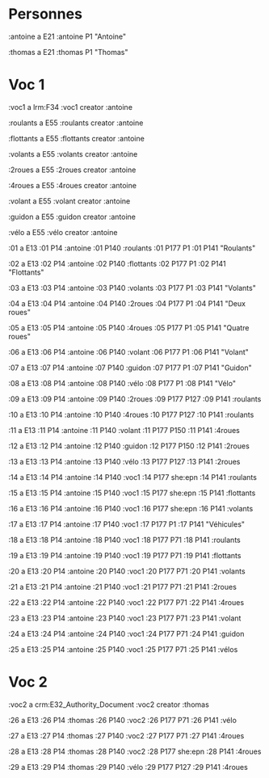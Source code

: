 # Personnes

:antoine a E21
:antoine P1 "Antoine"

:thomas a E21
:thomas P1 "Thomas"

# Voc 1

:voc1 a lrm:F34
:voc1 creator :antoine

:roulants a E55
:roulants creator :antoine

:flottants a E55
:flottants creator :antoine

:volants a E55
:volants creator :antoine

:2roues a E55
:2roues creator :antoine

:4roues a E55
:4roues creator :antoine

:volant a E55
:volant creator :antoine

:guidon a E55
:guidon creator :antoine

:vélo a E55
:vélo creator :antoine

:01 a E13
:01 P14 :antoine
:01 P140 :roulants
:01 P177 P1
:01 P141 "Roulants"

:02 a E13
:02 P14 :antoine
:02 P140 :flottants
:02 P177 P1
:02 P141 "Flottants"

:03 a E13
:03 P14 :antoine
:03 P140 :volants
:03 P177 P1
:03 P141 "Volants"

:04 a E13
:04 P14 :antoine
:04 P140 :2roues
:04 P177 P1
:04 P141 "Deux roues"

:05 a E13
:05 P14 :antoine
:05 P140 :4roues
:05 P177 P1
:05 P141 "Quatre roues"

:06 a E13
:06 P14 :antoine
:06 P140 :volant
:06 P177 P1
:06 P141 "Volant"

:07 a E13
:07 P14 :antoine
:07 P140 :guidon
:07 P177 P1
:07 P141 "Guidon"

:08 a E13
:08 P14 :antoine
:08 P140 :vélo
:08 P177 P1
:08 P141 "Vélo"

:09 a E13
:09 P14 :antoine
:09 P140 :2roues
:09 P177 P127
:09 P141 :roulants

:10 a E13
:10 P14 :antoine
:10 P140 :4roues
:10 P177 P127
:10 P141 :roulants

:11 a E13
:11 P14 :antoine
:11 P140 :volant
:11 P177 P150
:11 P141 :4roues

:12 a E13
:12 P14 :antoine
:12 P140 :guidon
:12 P177 P150
:12 P141 :2roues

:13 a E13
:13 P14 :antoine
:13 P140 :vélo
:13 P177 P127
:13 P141 :2roues

:14 a E13
:14 P14 :antoine
:14 P140 :voc1
:14 P177 she:epn
:14 P141 :roulants

:15 a E13
:15 P14 :antoine
:15 P140 :voc1
:15 P177 she:epn
:15 P141 :flottants

:16 a E13
:16 P14 :antoine
:16 P140 :voc1
:16 P177 she:epn
:16 P141 :volants

:17 a E13
:17 P14 :antoine
:17 P140 :voc1
:17 P177 P1
:17 P141 "Véhicules"

:18 a E13
:18 P14 :antoine
:18 P140 :voc1
:18 P177 P71
:18 P141 :roulants

:19 a E13
:19 P14 :antoine
:19 P140 :voc1
:19 P177 P71
:19 P141 :flottants

:20 a E13
:20 P14 :antoine
:20 P140 :voc1
:20 P177 P71
:20 P141 :volants

:21 a E13
:21 P14 :antoine
:21 P140 :voc1
:21 P177 P71
:21 P141 :2roues

:22 a E13
:22 P14 :antoine
:22 P140 :voc1
:22 P177 P71
:22 P141 :4roues

:23 a E13
:23 P14 :antoine
:23 P140 :voc1
:23 P177 P71
:23 P141 :volant

:24 a E13
:24 P14 :antoine
:24 P140 :voc1
:24 P177 P71
:24 P141 :guidon

:25 a E13
:25 P14 :antoine
:25 P140 :voc1
:25 P177 P71
:25 P141 :vélos

# Voc 2

:voc2 a crm:E32_Authority_Document
:voc2 creator :thomas

:26 a E13
:26 P14 :thomas
:26 P140 :voc2
:26 P177 P71
:26 P141 :vélo

:27 a E13
:27 P14 :thomas
:27 P140 :voc2
:27 P177 P71
:27 P141 :4roues

:28 a E13
:28 P14 :thomas
:28 P140 :voc2
:28 P177 she:epn
:28 P141 :4roues

:29 a E13
:29 P14 :thomas
:29 P140 :vélo
:29 P177 P127
:29 P141 :4roues